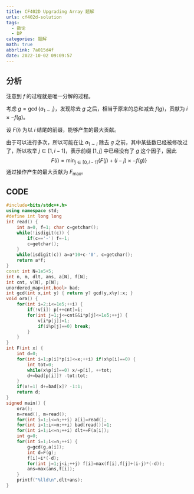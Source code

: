 ```yaml
---
title: CF402D Upgrading Array 题解
urls: cf402d-solution
tags:
  - 数论
  - DP
categories: 题解
math: true
abbrlink: 7a015d4f
date: 2022-10-02 09:09:57
---
```


## 分析

注意到 $f$ 的过程就是唯一分解的过程。

<!--more-->

考虑 $g = \gcd\{a_{1 \sim i}\}$，发现除去 $g$ 之后，相当于原来的总和减去 $f(g)$，贡献为 $i \times -f(g)$。

设 $F(i)$ 为以 $i$ 结尾的前缀，能够产生的最大贡献。

由于可以进行多次，所以可能在让 $a_{1 \sim i}$ 除去 $g$ 之前，其中某些数已经被修改过了，所以枚举 $j \in [1,i-1]$，表示前缀 $[1,j]$ 中已经没有了 $g$ 这个因子，因此
$$
F(i) = \min_{j \in [0,i-1]} \{ F(j) + (i-j) \times - f(g) \}
$$
通过操作产生的最大贡献为 $F_{\max}$。 

## CODE

```cpp
#include<bits/stdc++.h>
using namespace std;
#define int long long
int read() {
	int a=0, f=1; char c=getchar();
	while(!isdigit(c)) {
		if(c=='-') f=-1;
		c=getchar();
	}
	while(isdigit(c)) a=a*10+c-'0', c=getchar();
	return a*f;
}
const int N=1e5+5;
int n, m, dlt, ans, a[N], f[N];
int cnt, v[N], p[N];
unordered_map<int,bool> bad;
int gcd(int x,int y) { return y? gcd(y,x%y):x; }
void ora() {
	for(int i=2;i<=1e5;++i) {
		if(!v[i]) p[++cnt]=i;
		for(int j=1;j<=cnt&&i*p[j]<=1e5;++j) {
			v[i*p[j]]=1;
			if(i%p[j]==0) break;
		}
	}
}
int F(int x) {
	int d=0;
	for(int i=1;p[i]*p[i]<=x;++i) if(x%p[i]==0) {
		int tot=0;
		while(x%p[i]==0) x/=p[i], ++tot;
		d+=bad[p[i]]? -tot:tot;		
	}
	if(x!=1) d+=bad[x]? -1:1;
	return d;
}
signed main() {
	ora();
	n=read(), m=read();
	for(int i=1;i<=n;++i) a[i]=read();
	for(int i=1;i<=m;++i) bad[read()]=1;
	for(int i=1;i<=n;++i) dlt+=F(a[i]);
	int g=0;
	for(int i=1;i<=n;++i) {
		g=gcd(g,a[i]);
		int d=F(g);
		f[i]=i*(-d);
		for(int j=1;j<i;++j) f[i]=max(f[i],f[j]+(i-j)*(-d));
		ans=max(ans,f[i]);
	}
	printf("%lld\n",dlt+ans);
}
```

